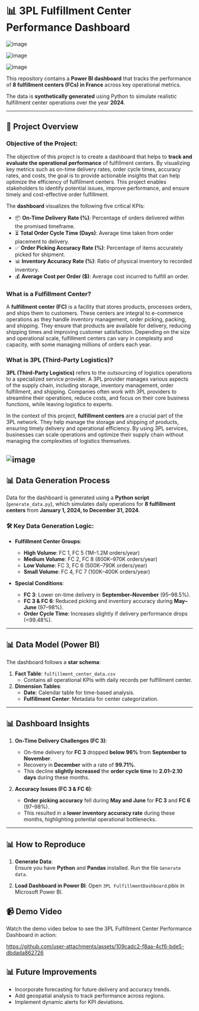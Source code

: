 # 📊 3PL Fulfillment Center Performance Dashboard

![image](https://github.com/user-attachments/assets/9cb92f4e-7c40-4ec5-a12b-a275d08c88eb)

![image](https://github.com/user-attachments/assets/27b6fc2f-4dd9-4b58-954c-f639cfa335c7)

![image](https://github.com/user-attachments/assets/aa36e4f3-7464-44ef-98de-6e4cb29406f6)



This repository contains a **Power BI dashboard** that tracks the performance of **8 fulfillment centers (FCs) in France** across key operational metrics. 

The data is **synthetically generated** using Python to simulate realistic fulfillment center operations over the year **2024**.


---

## 🚀 Project Overview

### Objective of the Project:
The objective of this project is to create a dashboard that helps to **track and evaluate the operational performance** of fulfillment centers. By visualizing key metrics such as on-time delivery rates, order cycle times, accuracy rates, and costs, the goal is to provide actionable insights that can help optimize the efficiency of fulfillment centers. This project enables stakeholders to identify potential issues, improve performance, and ensure timely and cost-effective order fulfillment.

The **dashboard** visualizes the following five critical KPIs:

- 📦 **On-Time Delivery Rate (%)**: Percentage of orders delivered within the promised timeframe.
- ⏳ **Total Order Cycle Time (Days)**: Average time taken from order placement to delivery.
- ✅ **Order Picking Accuracy Rate (%)**: Percentage of items accurately picked for shipment.
- 📊 **Inventory Accuracy Rate (%)**: Ratio of physical inventory to recorded inventory.
- 💰 **Average Cost per Order ($)**: Average cost incurred to fulfill an order.

### What is a Fulfillment Center?

A **fulfillment center (FC)** is a facility that stores products, processes orders, and ships them to customers. These centers are integral to e-commerce operations as they handle inventory management, order picking, packing, and shipping. They ensure that products are available for delivery, reducing shipping times and improving customer satisfaction. Depending on the size and operational scale, fulfillment centers can vary in complexity and capacity, with some managing millions of orders each year.

### What is 3PL (Third-Party Logistics)?

**3PL (Third-Party Logistics)** refers to the outsourcing of logistics operations to a specialized service provider. A 3PL provider manages various aspects of the supply chain, including storage, inventory management, order fulfillment, and shipping. Companies often work with 3PL providers to streamline their operations, reduce costs, and focus on their core business functions, while leaving logistics to experts.

In the context of this project, **fulfillment centers** are a crucial part of the 3PL network. They help manage the storage and shipping of products, ensuring timely delivery and operational efficiency. By using 3PL services, businesses can scale operations and optimize their supply chain without managing the complexities of logistics themselves.

![image](https://github.com/user-attachments/assets/d84144e9-559f-4f16-b1e1-601b3c17c860)
---

## 📊 Data Generation Process

Data for the dashboard is generated using a **Python script** (`generate_data.py`), which simulates daily operations for **8 fulfillment centers** from **January 1, 2024, to December 31, 2024**.

### 🛠️ Key Data Generation Logic:

- **Fulfillment Center Groups**:
    - **High Volume**: FC 1, FC 5 (1M–1.2M orders/year)  
    - **Medium Volume**: FC 2, FC 8 (800K–970K orders/year)  
    - **Low Volume**: FC 3, FC 6 (500K–790K orders/year)  
    - **Small Volume**: FC 4, FC 7 (100K–400K orders/year)  

- **Special Conditions**:
    - **FC 3**: Lower on-time delivery in **September–November** (95–98.5%).  
    - **FC 3 & FC 6**: Reduced picking and inventory accuracy during **May–June** (97–98%).  
    - **Order Cycle Time**: Increases slightly if delivery performance drops (<99.48%).  

---

## 📊 Data Model (Power BI)

The dashboard follows a **star schema**:

1. **Fact Table**: `fulfillment_center_data.csv`  
   - Contains all operational KPIs with daily records per fulfillment center.  
2. **Dimension Tables**:
   - **Date**: Calendar table for time-based analysis.  
   - **Fulfillment Center**: Metadata for center categorization.  

---

## 📊 Dashboard Insights

1. **On-Time Delivery Challenges (FC 3)**:
   - On-time delivery for **FC 3** dropped **below 96%** from **September to November**.
   - Recovery in **December** with a rate of **99.71%**.
   - This decline **slightly increased** the **order cycle time** to **2.01–2.10 days** during these months.  

2. **Accuracy Issues (FC 3 & FC 6)**:
   - **Order picking accuracy** fell during **May and June** for **FC 3** and **FC 6** (97–98%).  
   - This resulted in a **lower inventory accuracy rate** during these months, highlighting potential operational bottlenecks.  

---

## 📊 How to Reproduce

1. **Generate Data**:  
Ensure you have **Python** and **Pandas** installed. Run the file `Generate data`.

2. **Load Dashboard in Power BI**:
Open `3PL FulfillmentDashboard`.pbix in Microsoft Power BI.


## 📹 Demo Video

Watch the demo video below to see the 3PL Fulfillment Center Performance Dashboard in action:

https://github.com/user-attachments/assets/109cadc2-f8aa-4cf6-bde5-dbdada862726


## 📊 Future Improvements
- Incorporate forecasting for future delivery and accuracy trends.
- Add geospatial analysis to track performance across regions.
- Implement dynamic alerts for KPI deviations.
